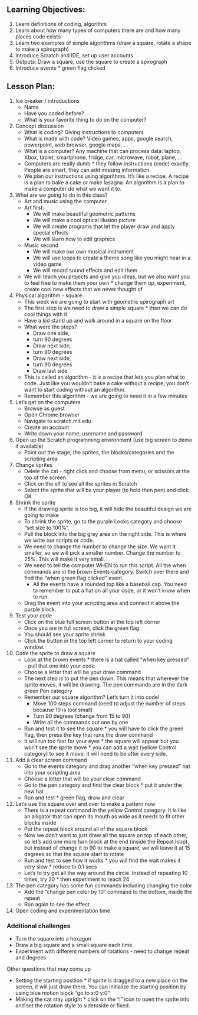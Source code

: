 ## Learning Objectives:

1. Learn definitions of coding, algorithm
2. Learn about how many types of computers there are and how many places code exists
3. Learn two examples of simple algorithms (draw a square, rotate a shape to make a spirograph)
4. Introduce Scratch and IDE, set up user accounts
5. Outputs: Draw a square, use the square to create a spirograph
6. Introduce events * green flag clicked

## Lesson Plan:

1. Ice breaker / introductions
    * Name
    * Have you coded before?
    * What is your favorite thing to do on the computer?
2. Concept discussion
    * What is coding? Giving instructions to computers
    * What is made with code? Video games, apps, google search, powerpoint, web browser, google maps, ...
    * What is a computer? Any machine that can process data: laptop, Xbox, tablet, smartphone, fridge, car, microwave, robot, plane, ...
    * Computers are really dumb * they follow instructions (code) exactly. People are smart, they can add missing information.
    * We plan our instructions using algorithms. It’s like a recipe. A recipe is a plan to bake a cake or make lasagna. An algorithm is a plan to make a computer do what we want it to.
3. What are we going to do in this class?
    * Art and music using the computer
    * Art first:
        * We will make beautiful geometric patterns
        * We will make a cool optical illusion picture
        * We will create programs that let the player draw and apply special effects
        * We will learn how to edit graphics
    * Music second
        * We will make our own musical instrument
        * We will use loops to create a theme song like you might hear in a video game
        * We will record sound effects and edit them
    * We will teach you projects and give you ideas, but we also want you to feel free to make them your own * change them up, experiment, create cool new effects that we never thought of
4. Physical algorithm - square
    * This week we are going to start with geometric spirograph art
    * The first step is we need to draw a simple square * then we can do cool things with it
    * Have a kid stand up and walk around in a square on the floor
    * What were the steps?
        * Draw one side,
        * turn 90 degrees
        * Draw next side,
        * turn 90 degrees
        * Draw next side,
        * turn 90 degrees
        * Draw last side
    * This is called an algorithm - it is a recipe that lets you plan what to code. Just like you wouldn’t bake a cake without a recipe, you don’t want to start coding without an algorithm.
    * Remember this algorithm - we are going to need it in a few minutes
5. Let’s get on the computers
    * Browse as guest
    * Open Chrome browser
    * Navigate to scratch.mit.edu
    * Create an account
    * Write down your name, username and password
6. Open up the Scratch programming environment (use big screen to demo if available)
    * Point out the stage, the sprites, the blocks/categories and the scripting area
7. Change sprites
    * Delete the cat - right click and choose from menu, or scissors at the top of the screen
    * Click on the elf to see all the sprites in Scratch
    * Select the sprite that will be your player (to hold then pen) and click OK
8. Shrink the sprite
    * If the drawing sprite is too big, it will hide the beautiful design we are going to make
    * To shrink the sprite, go to the purple Looks category and choose “set size to 100%”.
    * Pull the block into the big grey area on the right side. This is where we write our scripts or code.
    * We need to change the number to change the size. We want it smaller, so we will pick a smaller number. Change the number to 25%. This will make it very small.
    * We need to tell the computer WHEN to run this script. All the when commands are in the brown Events category. Switch over there and find the “when green flag clicked” event.
        * All the events have a rounded top like a baseball cap. You need to remember to put a hat on all your code, or it won’t know when to run.
    * Drag the event into your scripting area and connect it above the purple block.
9. Test your code
    * Click on the blue full screen button at the top left corner
    * Once you are in full screen, click the green flag.
    * You should see your sprite shrink
    * Click the button in the top left corner to return to your coding window.
10. Code the sprite to draw a square
    * Look at the brown events * there is a hat called “when key pressed” - pull that one into your code
    * Choose a letter that will be your draw command
    * The next step is to put the pen down. This means that wherever the sprite moves, it will be drawing. The pen commands are in the dark green Pen category
    * Remember our square algorithm? Let’s turn it into code!
        * Move 100 steps command (need to adjust the number of steps because 10 is tool small)
        * Turn 90 degrees (change from 15 to 90)
        * Write all the commands out one by one
    * Run and test it to see the square * you will have to click the green flag, then press the key that runs the draw command
    * It will run too fast for your eyes * the square will appear but you won’t see the sprite move * you can add a wait (yellow Control category) to see it move. It will need to be after every side.
11. Add a clear screen command
    * Go to the events category and drag another “when key pressed” hat into your scripting area
    * Choose a letter that will be your clear command
    * Go to the pen category and find the clear block * put it under the new hat
    * Run and test * green flag, draw and clear
12. Let’s use the square over and over to make a pattern now
    * There is a repeat command in the yellow Control category. It is like an alligator that can open its mouth as wide as it needs to fit other blocks inside
    * Put the repeat block around all of the square block
    * Now we don’t want to just draw all the square on top of each other, so let’s add one more turn block at the end (inside the Repeat loop), but instead of change it to 90 to make a square, we will leave it at 15 degrees so that the square start to rotate
    * Run and test to see how it works * you will find the wait makes it very slow * reduce to 0.1 secs
    * Let’s to try get all the way around the circle. Instead of repeating 10 times, try 20 * then experiment to reach 24
13. The pen category has some fun commands including changing the color
    * Add the “change pen color by 10” command to the bottom, inside the repeat
    * Run again to see the effect
14. Open coding and experimentation time

### Additional challenges
* Turn the square into a hexagon
* Draw a big square and a small square each time
* Experiment with different numbers of rotations - need to change repeat and degrees


Other questions that may come up

* Setting the starting position * if sprite is dragged to a new place on the screen, it will just draw there. You can initialize the starting position by using blue motion block “go to x:0 y:0"
* Making the cat stay upright * click on the “i” icon to open the sprite info and set the rotation style to side*to*side or fixed.
